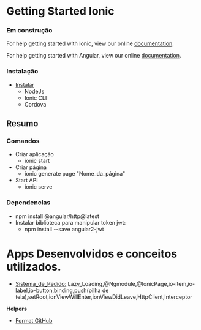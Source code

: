 # Getting Started Ionic

### Em construção

For help getting started with Ionic, view our online [documentation](https://ionicframework.com/docs).

For help getting started with Angular, view our online [documentation](https://angular.io/docs).

### Instalação

- [Instalar](https://ionicframework.com/docs/intro/installation)
  - NodeJs
  - Ionic CLI
  - Cordova

## Resumo

### Comandos

- Criar aplicação
  - ionic start
- Criar página
  - ionic generate page "Nome_da_página"
- Start API
  - ionic serve

### Dependencias

- npm install @angular/http@latest
- Instalar biblioteca para manipular token jwt:
  - npm install --save angular2-jwt

# Apps Desenvolvidos e conceitos utilizados.

- [Sistema_de_Pedido:](https://github.com/thomaserick/ionic_studies/tree/CursoSpringIonic) Lazy_Loading,@Ngmodule,@IonicPage,io-item,io-label,io-button,binding,push(pilha de tela),setRoot,ionViewWillEnter,ionViewDidLeave,HttpClient,Interceptor

**Helpers**

- [Format GitHub](https://help.github.com/en/articles/basic-writing-and-formatting-syntax)
